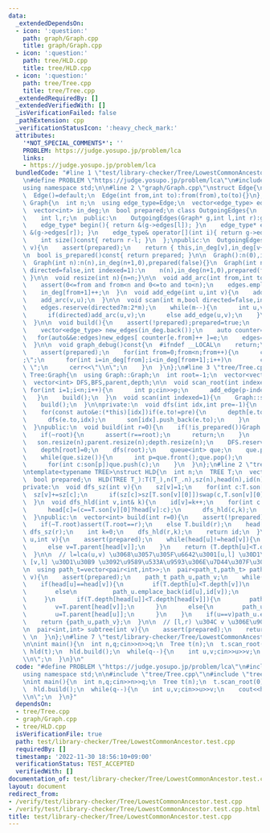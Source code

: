 ```yaml
---
data:
  _extendedDependsOn:
  - icon: ':question:'
    path: graph/Graph.cpp
    title: graph/Graph.cpp
  - icon: ':question:'
    path: tree/HLD.cpp
    title: tree/HLD.cpp
  - icon: ':question:'
    path: tree/Tree.cpp
    title: tree/Tree.cpp
  _extendedRequiredBy: []
  _extendedVerifiedWith: []
  _isVerificationFailed: false
  _pathExtension: cpp
  _verificationStatusIcon: ':heavy_check_mark:'
  attributes:
    '*NOT_SPECIAL_COMMENTS*': ''
    PROBLEM: https://judge.yosupo.jp/problem/lca
    links:
    - https://judge.yosupo.jp/problem/lca
  bundledCode: "#line 1 \"test/library-checker/Tree/LowestCommonAncestor.test.cpp\"\
    \n#define PROBLEM \"https://judge.yosupo.jp/problem/lca\"\n#include <bits/stdc++.h>\n\
    using namespace std;\n\n#line 2 \"graph/Graph.cpp\"\nstruct Edge{\n  int from,to;\n\
    \  Edge()=default;\n  Edge(int from,int to):from(from),to(to){}\n};\n\nstruct\
    \ Graph{\n  int n;\n  using edge_type=Edge;\n  vector<edge_type> edges;\nprivate:\n\
    \  vector<int> in_deg;\n  bool prepared;\n class OutgoingEdges{\n    Graph* g;\n\
    \    int l,r;\n  public:\n    OutgoingEdges(Graph* g,int l,int r):g(g),l(l),r(r){}\n\
    \    edge_type* begin(){ return &(g->edges[l]); }\n    edge_type* end(){ return\
    \ &(g->edges[r]); }\n    edge_type& operator[](int i){ return g->edges[l+i]; }\n\
    \    int size()const{ return r-l; }\n  };\npublic:\n  OutgoingEdges operator[](int\
    \ v){\n    assert(prepared);\n    return { this,in_deg[v],in_deg[v+1] };\n  }\n\
    \n  bool is_prepared()const{ return prepared; }\n\n  Graph():n(0),in_deg(1,0),prepared(false){}\n\
    \  Graph(int n):n(n),in_deg(n+1,0),prepared(false){}\n  Graph(int n,int m,bool\
    \ directed=false,int indexed=1):\n    n(n),in_deg(n+1,0),prepared(false){ scan(m,directed,indexed);\
    \ }\n\n  void resize(int n){n=n;}\n\n  void add_arc(int from,int to){\n    assert(!prepared);\n\
    \    assert(0<=from and from<n and 0<=to and to<n);\n    edges.emplace_back(from,to);\n\
    \    in_deg[from+1]++;\n  }\n  void add_edge(int u,int v){\n    add_arc(u,v);\n\
    \    add_arc(v,u);\n  }\n\n  void scan(int m,bool directed=false,int indexed=1){\n\
    \    edges.reserve(directed?m:2*m);\n    while(m--){\n      int u,v;cin>>u>>v;u-=indexed;v-=indexed;\n\
    \      if(directed)add_arc(u,v);\n      else add_edge(u,v);\n    }\n    build();\n\
    \  }\n\n  void build(){\n    assert(!prepared);prepared=true;\n    for(int v=0;v<n;v++)in_deg[v+1]+=in_deg[v];\n\
    \    vector<edge_type> new_edges(in_deg.back());\n    auto counter=in_deg;\n \
    \   for(auto&&e:edges)new_edges[ counter[e.from]++ ]=e;\n    edges=new_edges;\n\
    \  }\n\n  void graph_debug()const{\n  #ifndef __LOCAL\n    return;\n  #endif\n\
    \    assert(prepared);\n    for(int from=0;from<n;from++){\n      cerr<<from<<\"\
    ;\";\n      for(int i=in_deg[from];i<in_deg[from+1];i++)\n        cerr<<edges[i].to<<\"\
    \ \";\n      cerr<<\"\\n\";\n    }\n  }\n};\n#line 3 \"tree/Tree.cpp\"\nstruct\
    \ Tree:Graph{\n  using Graph::Graph;\n  int root=-1;\n  vector<vector<int>> son;\n\
    \  vector<int> DFS,BFS,parent,depth;\n\n  void scan_root(int indexed=1){\n   \
    \ for(int i=1;i<n;i++){\n      int p;cin>>p;\n      add_edge(p-indexed,i);\n \
    \   }\n    build();\n  }\n  void scan(int indexed=1){\n    Graph::scan(n-1,false,indexed);\n\
    \    build();\n  }\n\nprivate:\n  void dfs(int idx,int pre=-1){\n    parent[idx]=pre;\n\
    \    for(const auto&e:(*this)[idx])if(e.to!=pre){\n      depth[e.to]=depth[idx]+1;\n\
    \      dfs(e.to,idx);\n      son[idx].push_back(e.to);\n    }\n    DFS.push_back(idx);\n\
    \  }\npublic:\n  void build(int r=0){\n    if(!is_prepared())Graph::build();\n\
    \    if(~root){\n      assert(r==root);\n      return;\n    }\n    root=r;\n \
    \   son.resize(n);parent.resize(n);depth.resize(n);\n    DFS.reserve(n);BFS.reserve(n);\n\
    \    depth[root]=0;\n    dfs(root);\n    queue<int> que;\n    que.push(root);\n\
    \    while(que.size()){\n      int p=que.front();que.pop();\n      BFS.push_back(p);\n\
    \      for(int c:son[p])que.push(c);\n    }\n  }\n};\n#line 2 \"tree/HLD.cpp\"\
    \ntemplate<typename TREE>\nstruct HLD{\n  int n;\n  TREE T;\n  vector<int> sz,head,id,id2;\n\
    \  bool prepared;\n  HLD(TREE T_):T(T_),n(T_.n),sz(n),head(n),id(n),id2(n),prepared(false){}\n\
    private:\n  void dfs_sz(int v){\n    sz[v]=1;\n    for(int c:T.son[v]){\n    \
    \  sz[v]+=sz[c];\n      if(sz[c]>sz[T.son[v][0]])swap(c,T.son[v][0]);\n    }\n\
    \  }\n  void dfs_hld(int v,int& k){\n    id[v]=k++;\n    for(int c:T.son[v]){\n\
    \      head[c]=(c==T.son[v][0]?head[v]:c);\n      dfs_hld(c,k);\n    }\n    id2[v]=k;\n\
    \  }\npublic:\n  vector<int> build(int r=0){\n    assert(!prepared);prepared=true;\n\
    \    if(~T.root)assert(T.root==r);\n    else T.build(r);\n    head[r]=r;\n   \
    \ dfs_sz(r);\n    int k=0;\n    dfs_hld(r,k);\n    return id;\n  }\n\n  int lca(int\
    \ u,int v){\n    assert(prepared);\n    while(head[u]!=head[v]){\n      if(T.depth[head[u]]>T.depth[head[v]])u=T.parent[head[u]];\n\
    \      else v=T.parent[head[v]];\n    }\n    return (T.depth[u]<T.depth[v]?u:v);\n\
    \  }\n\n  // l=lca(u,v) \u3068\u3057\u305F\u6642\u3001[u,l] \u30D1\u30B9\u3068\
    \ [v,l] \u30D1\u30B9 \u3092\u9589\u533A\u9593\u306E\u7D44\u307F\u3067\u8FD4\u3059\
    \n  using path_t=vector<pair<int,int>>;\n  pair<path_t,path_t> path(int u,int\
    \ v){\n    assert(prepared);\n    path_t path_u,path_v;\n    while(u!=v){\n  \
    \    if(head[u]==head[v]){\n        if(T.depth[u]<T.depth[v])\n          path_v.emplace_back(id[v],id[u]);\n\
    \        else\n          path_u.emplace_back(id[u],id[v]);\n        break;\n \
    \     }\n      if(T.depth[head[u]]<T.depth[head[v]]){\n        path_v.emplace_back(id[v],id[head[v]]);\n\
    \        v=T.parent[head[v]];\n      }\n      else{\n        path_u.emplace_back(id[u],id[head[u]]);\n\
    \        u=T.parent[head[u]];\n      }\n    }\n    if(u==v)path_u.emplace_back(id[u],id[u]);\n\
    \    return {path_u,path_v};\n  }\n\n  // [l,r) \u304C v \u306E\u90E8\u5206\u6728\
    \n  pair<int,int> subtree(int v){\n    assert(prepared);\n    return {id[v],id2[v]};\
    \ \n  }\n};\n#line 7 \"test/library-checker/Tree/LowestCommonAncestor.test.cpp\"\
    \n\nint main(){\n  int n,q;cin>>n>>q;\n  Tree t(n);\n  t.scan_root(0);\n  HLD\
    \ hld(t);\n  hld.build();\n  while(q--){\n    int u,v;cin>>u>>v;\n    cout<<hld.lca(u,v)<<\"\
    \\n\";\n  }\n}\n"
  code: "#define PROBLEM \"https://judge.yosupo.jp/problem/lca\"\n#include <bits/stdc++.h>\n\
    using namespace std;\n\n#include \"tree/Tree.cpp\"\n#include \"tree/HLD.cpp\"\n\
    \nint main(){\n  int n,q;cin>>n>>q;\n  Tree t(n);\n  t.scan_root(0);\n  HLD hld(t);\n\
    \  hld.build();\n  while(q--){\n    int u,v;cin>>u>>v;\n    cout<<hld.lca(u,v)<<\"\
    \\n\";\n  }\n}"
  dependsOn:
  - tree/Tree.cpp
  - graph/Graph.cpp
  - tree/HLD.cpp
  isVerificationFile: true
  path: test/library-checker/Tree/LowestCommonAncestor.test.cpp
  requiredBy: []
  timestamp: '2022-11-30 18:56:10+09:00'
  verificationStatus: TEST_ACCEPTED
  verifiedWith: []
documentation_of: test/library-checker/Tree/LowestCommonAncestor.test.cpp
layout: document
redirect_from:
- /verify/test/library-checker/Tree/LowestCommonAncestor.test.cpp
- /verify/test/library-checker/Tree/LowestCommonAncestor.test.cpp.html
title: test/library-checker/Tree/LowestCommonAncestor.test.cpp
---
```

